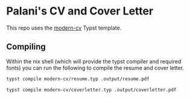 # Palani's CV and Cover Letter

This repo uses the [modern-cv](https://typst.app/universe/package/modern-cv/) Typst template.

## Compiling

Within the nix shell (which will provide the typst compiler and required fonts) you can run the following to compile the resume and cover letter.

```sh
typst compile modern-cv/resume.typ .output/resume.pdf
```

```sh
typst compile modern-cv/coverletter.typ .output/coverletter.pdf
```
